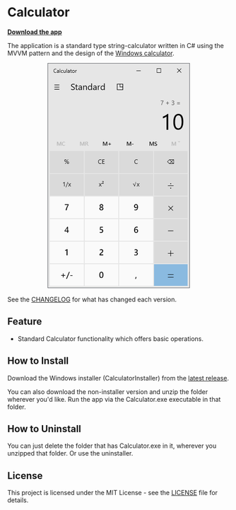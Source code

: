 # Calculator
**[Download the app](https://github.com/AlexeyChernikov/Calculator/releases/latest)**

The application is a standard type string-calculator written in C# using the MVVM pattern and the design of the [Windows calculator](https://github.com/microsoft/calculator).

<p align="center">
  <img src="https://github.com/AlexeyChernikov/Calculator/blob/master/img/CalculatorAppearance.png" title="Calculator appearance"/>
</p>

See the [CHANGELOG](./CHANGELOG.md) for what has changed each version.

## Feature
- Standard Calculator functionality which offers basic operations.

## How to Install
Download the Windows installer (CalculatorInstaller) from the [latest release](https://github.com/AlexeyChernikov/Calculator/releases/latest).

You can also download the non-installer version and unzip the folder wherever you'd like. Run the app via the Calculator.exe executable in that folder.

## How to Uninstall
You can just delete the folder that has Calculator.exe in it, wherever you unzipped that folder. Or use the uninstaller.

## License
This project is licensed under the MIT License - see the [LICENSE](https://github.com/AlexeyChernikov/Calculator/blob/master/LICENSE) file for details.
